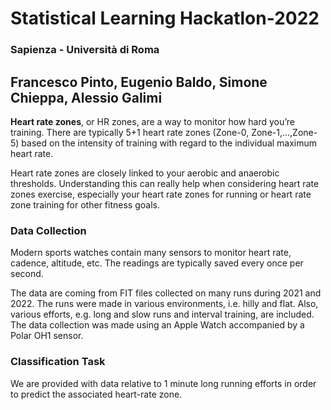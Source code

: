 # Statistical Learning Hackatlon-2022
### Sapienza - Università di Roma

## Francesco Pinto, Eugenio Baldo, Simone Chieppa, Alessio Galimi

**Heart rate zones**, or HR zones, are a way to monitor how hard you’re training. 
There are typically 5+1 heart rate zones (Zone-0, Zone-1,…,Zone-5) based on the intensity of training with regard to the individual maximum heart rate.

Heart rate zones are closely linked to your aerobic and anaerobic thresholds. Understanding this can really help when considering heart rate zones exercise, especially your heart rate zones for running or heart rate zone training for other fitness goals.


### Data Collection

Modern sports watches contain many sensors to monitor heart rate, cadence, altitude, etc. The readings are typically saved every once per second.

The data are coming from FIT files collected on many runs during 2021 and 2022. The runs were made in various environments, i.e. hilly and flat. Also, various efforts, e.g. long and slow runs and interval training, are included. The data collection was made using an Apple Watch accompanied by a Polar OH1 sensor.

### Classification Task

We are provided with data relative to 1 minute long running efforts in order to predict the associated heart-rate zone.
